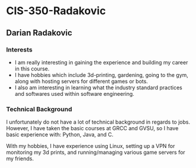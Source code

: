 # CIS-350-Radakovic
## Darian Radakovic
### Interests
- I am really interesting in gaining the experience and building my career in this course.
- I have hobbies which include 3d-printing, gardening, going to the gym, along with hosting servers for different games or bots.
- I also am interesting in learning what the industry standard practices and softwares used within software engineering.

### Technical Background
I unfortunately do not have a lot of technical background in regards to jobs. However, I have taken the basic courses at GRCC and GVSU, so I have basic experience with: Python, Java, and C. 

With my hobbies, I have experience using Linux, setting up a VPN for monitoring my 3d prints, and running/managing various game servers for my friends.